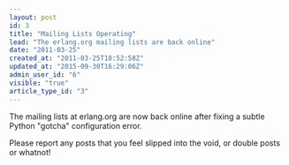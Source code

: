 ```yaml
---
layout: post
id: 3
title: "Mailing Lists Operating"
lead: "The erlang.org mailing lists are back online"
date: "2011-03-25"
created_at: "2011-03-25T18:52:58Z"
updated_at: "2015-09-30T16:29:06Z"
admin_user_id: "6"
visible: "true"
article_type_id: "3"
---
```


 The mailing lists at erlang.org are now back online after fixing a subtle Python "gotcha" configuration error.

 Please report any posts that you feel slipped into the void, or double posts or whatnot!
